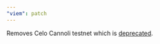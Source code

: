 ```yaml
---
"viem": patch
---
```


Removes Celo Cannoli testnet which is [deprecated](https://forum.celo.org/t/cannoli-testnet-deprecation-announcement/6796).
